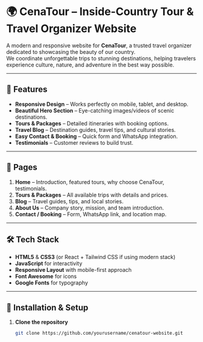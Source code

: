 # 🌍 CenaTour – Inside-Country Tour & Travel Organizer Website

A modern and responsive website for **CenaTour**, a trusted travel organizer dedicated to showcasing the beauty of our country.  
We coordinate unforgettable trips to stunning destinations, helping travelers experience culture, nature, and adventure in the best way possible.

---

## 🚀 Features

- **Responsive Design** – Works perfectly on mobile, tablet, and desktop.
- **Beautiful Hero Section** – Eye-catching images/videos of scenic destinations.
- **Tours & Packages** – Detailed itineraries with booking options.
- **Travel Blog** – Destination guides, travel tips, and cultural stories.
- **Easy Contact & Booking** – Quick form and WhatsApp integration.
- **Testimonials** – Customer reviews to build trust.

---

## 📄 Pages

1. **Home** – Introduction, featured tours, why choose CenaTour, testimonials.
2. **Tours & Packages** – All available trips with details and prices.
3. **Blog** – Travel guides, tips, and local stories.
4. **About Us** – Company story, mission, and team introduction.
5. **Contact / Booking** – Form, WhatsApp link, and location map.

---

## 🛠️ Tech Stack

- **HTML5** & **CSS3** (or React + Tailwind CSS if using modern stack)
- **JavaScript** for interactivity
- **Responsive Layout** with mobile-first approach
- **Font Awesome** for icons
- **Google Fonts** for typography

---

## 📌 Installation & Setup

1. **Clone the repository**
   ```bash
   git clone https://github.com/yourusername/cenatour-website.git
